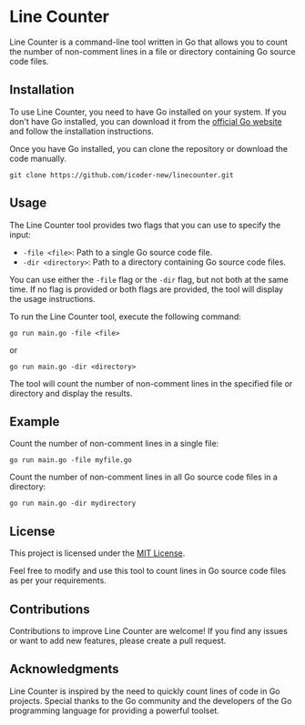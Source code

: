 # Line Counter

Line Counter is a command-line tool written in Go that allows you to count the number of non-comment lines in a file or directory containing Go source code files.

## Installation

To use Line Counter, you need to have Go installed on your system. If you don't have Go installed, you can download it from the [official Go website](https://golang.org/dl/) and follow the installation instructions.

Once you have Go installed, you can clone the repository or download the code manually.

```shell
git clone https://github.com/icoder-new/linecounter.git
```

## Usage

The Line Counter tool provides two flags that you can use to specify the input:

- `-file <file>`: Path to a single Go source code file.
- `-dir <directory>`: Path to a directory containing Go source code files.

You can use either the `-file` flag or the `-dir` flag, but not both at the same time. If no flag is provided or both flags are provided, the tool will display the usage instructions.

To run the Line Counter tool, execute the following command:

```shell
go run main.go -file <file>
```

or

```shell
go run main.go -dir <directory>
```

The tool will count the number of non-comment lines in the specified file or directory and display the results.

## Example

Count the number of non-comment lines in a single file:

```shell
go run main.go -file myfile.go
```

Count the number of non-comment lines in all Go source code files in a directory:

```shell
go run main.go -dir mydirectory
```

## License

This project is licensed under the [MIT License](LICENSE).

Feel free to modify and use this tool to count lines in Go source code files as per your requirements.

## Contributions

Contributions to improve Line Counter are welcome! If you find any issues or want to add new features, please create a pull request.

## Acknowledgments

Line Counter is inspired by the need to quickly count lines of code in Go projects. Special thanks to the Go community and the developers of the Go programming language for providing a powerful toolset.
